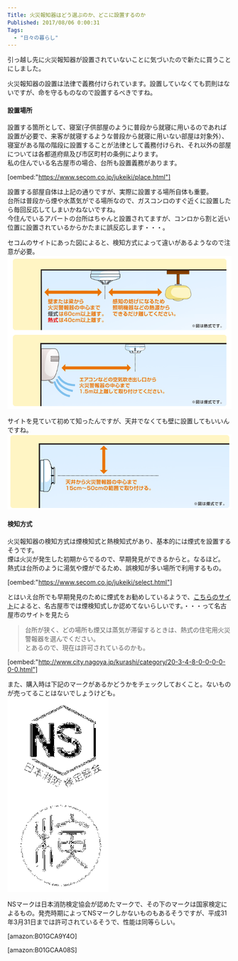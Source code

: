 ```yaml
---
Title: 火災報知器はどう選ぶのか、どこに設置するのか
Published: 2017/08/06 0:00:31
Tags:
  - "日々の暮らし"
---
```

引っ越し先に火災報知器が設置されていないことに気づいたので新たに買うことにしました。  

火災報知器の設置は法律で義務付けられています。設置していなくても罰則はないですが、命を守るものなので設置するべきですね。  

#### 設置場所

設置する箇所として、寝室(子供部屋のように普段から就寝に用いるのであれば設置が必要で、来客が就寝するような普段から就寝に用いない部屋は対象外）、寝室がある階の階段に設置することが法律として義務付けられ、それ以外の部屋については各都道府県及び市区町村の条例によります。  
私の住んでいる名古屋市の場合、台所も設置義務があります。  

[oembed:"https://www.secom.co.jp/jukeiki/place.html"]


設置する部屋自体は上記の通りですが、実際に設置する場所自体も重要。  
台所は普段から煙や水蒸気がでる場所なので、ガスコンロのすぐ近くに設置したら毎回反応してしまいかねないですね。  
今住んでいるアパートの台所はちゃんと設置されてますが、コンロから割と近い位置に設置されているからかたまに誤反応します・・・。  

セコムのサイトにあった図によると、検知方式によって違いがあるようなので注意が必要。  
![](20170805234155.png) 


サイトを見ていて初めて知ったんですが、天井でなくても壁に設置してもいいんですね。  
![](20170805234335.png) 

#### 検知方式
火災報知器の検知方式は煙検知式と熱検知式があり、基本的には煙式を設置するそうです。  
煙は火災が発生した初期からでるので、早期発見ができるからと。なるほど。  
熱式は台所のように湯気や煙がでるため、誤検知が多い場所で利用するもの。  

[oembed:"https://www.secom.co.jp/jukeiki/select.html"]

とはいえ台所でも早期発見のために煙式をお勧めしているようで、[こちらのサイト](https://www.secom.co.jp/jukeiki/select.html)によると、名古屋市では煙検知式しか認めてないらしいです。・・・って名古屋市のサイトを見たら  
> 台所が狭く、どの場所も煙又は蒸気が滞留するときは、熱式の住宅用火災警報器を選んでください。  
とあるので、現在は許可されているのかも。  

[oembed:"http://www.city.nagoya.jp/kurashi/category/20-3-4-8-0-0-0-0-0-0.html"]



また、購入時は下記のマークがあるかどうかをチェックしておくこと。ないものが売ってることはないでしょうけども。  
![](20170805235440.png) 

NSマークは日本消防検定協会が認めたマークで、その下のマークは国家検定によるもの。発売時期によってNSマークしかないものもあるそうですが、平成31年3月31日までは許可されているそうで、性能は同等らしい。  

[amazon:B01GCA9Y4O]

[amazon:B01GCAA08S]

